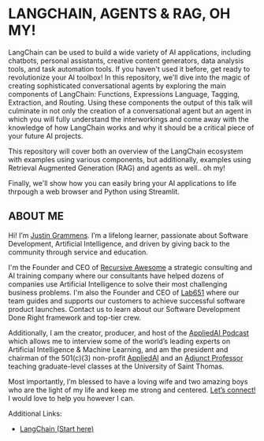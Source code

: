 # LANGCHAIN, AGENTS & RAG, OH MY!

LangChain can be used to build a wide variety of AI applications, including chatbots, personal assistants, creative content generators, data analysis tools, and task automation tools. If you haven't used it before, get ready to revolutionize your AI toolbox! In this repository, we'll dive into the magic of creating sophisticated conversational agents by exploring the main components of LangChain: Functions, Expressions Language, Tagging, Extraction, and Routing. Using these components the output of this talk will culminate in not only the creation of a conversational agent but an agent in which you will fully understand the interworkings and come away with the knowledge of how LangChain works and why it should be a critical piece of your future AI projects.

This repository will cover both an overview of the LangChain ecosystem with examples using various components, but additionally, examples using Retrieval Augmented Generation (RAG) and agents as well.. oh my!

Finally, we'll show how you can easily bring your AI applications to life thrpough a web browser and Python using Streamlit.

## ABOUT ME

Hi! I’m [Justin Grammens](https://justingrammens.com). I’m a lifelong learner, passionate about Software Development, Artificial Intelligence, and driven by giving back to the community through service and education. 
 
I'm the Founder and CEO of [Recursive Awesome](https://recursiveawesome.com) a strategic consulting and AI training company where our consultants have helped dozens of companies use Artificial Intelligence to solve their most challenging business problems. I'm also the Founder and CEO of [Lab651](https://lab651.com) where our team guides and supports our customers to achieve successful software product launches. Contact us to learn about our Software Development Done Right framework and top-tier crew.
 
Additionally, I am the creator, producer, and host of the [AppliedAI Podcast](https://podcast.appliedai.mn) which allows me to interview some of the world’s leading experts on Artificial Intelligence & Machine Learning, and am the president and chairman of the 501(c)(3) non-profit [AppliedAI](https://appliedai.mn) and an [Adjunct Professor](https://software.stthomas.edu/about/faculty-staff/biography/justin-grammens/) teaching graduate-level classes at the University of Saint Thomas.
 
Most importantly, I’m blessed to have a loving wife and two amazing boys who are the light of my life and keep me strong and centered. [Let’s connect!](https://justingrammens.com) I would love to help you however I can.

Additional Links:

* [LangChain (Start here)](https://langchain.com)
